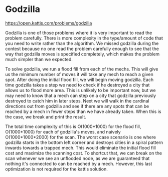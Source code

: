 # Godzilla

https://open.kattis.com/problems/godzilla

Godzilla is one of those problems where it is very important to read the problem carefully. There is more complexity in the type/amount of code that you need to write rather than the algorithm. We missed godzilla during the contest because no one read the problem carefully enough to see that the way that godzilla moves is specified completely, which makes the problem much simpler than we expected.

To solve godzilla, we run a flood fill from each of the mechs. This will give us the minimum number of moves it will take any mech to reach a given spot. After doing the initial flood fill, we will begin moving godzilla. Each time godzilla takes a step we need to check if he destroyed a city that allows us to flood more area. This is unlikely to be important now, but we may need to know that a mech can step on a city that godzilla previously destroyed to catch him in later steps. Next we will walk in the cardinal directions out from godzilla and see if there are any spots that can be reached by a mech in fewer steps than we have already taken. When this is the case, we break and print the result.

The total time complexity of this is O(1000\*1000) for the flood fill, O(1000\*1000) for each of godzilla's moves, and naively O(1000\*1000\*2000) for the scan. The worst case scenario is one where godzilla starts in the bottom left corner and destroys cities in a spiral pattern inwards towards a trapped mech. This would eliminate the initial flood fill cost and maximize the scanning cost. To shortcut that, we can break on the scan whenever we see an unflooded node, as we are guaranteed that nothing it's connected to can be reached by a mech. However, this last optimization is not required for the kattis solution.